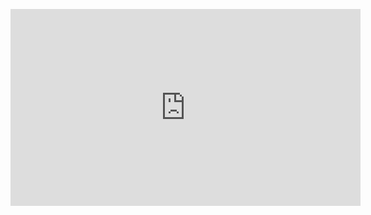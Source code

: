 <p align="center">
	<iframe width="560" height="315" src="https://www.youtube.com/embed/k_ao07oSO8A" title="YouTube video player" frameborder="0" allow="accelerometer; autoplay; clipboard-write; encrypted-media; gyroscope; picture-in-picture" allowfullscreen></iframe>
</p>